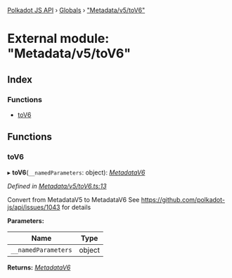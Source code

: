 [Polkadot JS API](../README.md) › [Globals](../globals.md) › ["Metadata/v5/toV6"](_metadata_v5_tov6_.md)

# External module: "Metadata/v5/toV6"

## Index

### Functions

* [toV6](_metadata_v5_tov6_.md#tov6)

## Functions

###  toV6

▸ **toV6**(`__namedParameters`: object): *[MetadataV6](../classes/_metadata_v6_metadata_.metadatav6.md)*

*Defined in [Metadata/v5/toV6.ts:13](https://github.com/polkadot-js/api/blob/287ceb2ded/packages/types/src/Metadata/v5/toV6.ts#L13)*

Convert from MetadataV5 to MetadataV6
See https://github.com/polkadot-js/api/issues/1043 for details

**Parameters:**

Name | Type |
------ | ------ |
`__namedParameters` | object |

**Returns:** *[MetadataV6](../classes/_metadata_v6_metadata_.metadatav6.md)*
